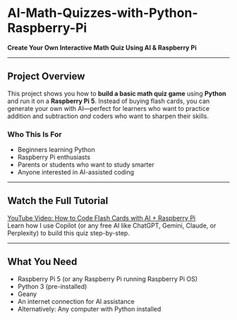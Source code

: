 # AI-Math-Quizzes-with-Python-Raspberry-Pi

**Create Your Own Interactive Math Quiz Using AI & Raspberry Pi**

---

## Project Overview

This project shows you how to **build a basic math quiz game** using **Python** and run it on a **Raspberry Pi 5**. Instead of buying flash cards, you can generate your own with AI—perfect for learners who want to practice addition and subtraction *and* coders who want to sharpen their skills.

### Who This Is For
- Beginners learning Python  
- Raspberry Pi enthusiasts  
- Parents or students who want to study smarter  
- Anyone interested in AI-assisted coding

---

## Watch the Full Tutorial

[YouTube Video: How to Code Flash Cards with AI + Raspberry Pi](https://youtu.be/4uZsSu_TIrA)  
Learn how I use Copilot (or any free AI like ChatGPT, Gemini, Claude, or Perplexity) to build this quiz step-by-step.

---

## What You Need

- Raspberry Pi 5 (or any Raspberry Pi running Raspberry Pi OS)  
- Python 3 (pre-installed)  
- Geany
- An internet connection for AI assistance
- Alternatively: Any computer with Python installed
